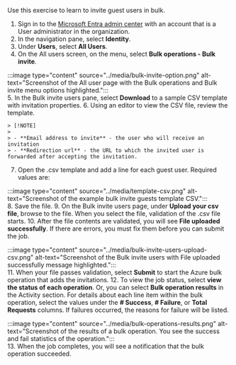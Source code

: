 Use this exercise to learn to invite guest users in bulk.

1.  Sign in to the [Microsoft Entra admin center](https://entra.microsoft.com/) with an account that is a User administrator in the organization.
2.  In the navigation pane, select **Identity**.
3.  Under **Users**, select **All Users**.
4.  On the All users screen, on the menu, select **Bulk operations - Bulk invite**.

   :::image type="content" source="../media/bulk-invite-option.png" alt-text="Screenshot of the All user page with the Bulk operations and Bulk invite menu options highlighted.":::
​    
5.  In the Bulk invite users pane, select **Download** to a sample CSV template with invitation properties.
6.  Using an editor to view the CSV file, review the template.

    > [!NOTE]
    >
    > - **Email address to invite** - the user who will receive an invitation
    > - **Redirection url** - the URL to which the invited user is forwarded after accepting the invitation.

7.  Open the .csv template and add a line for each guest user. Required values are:

   :::image type="content" source="../media/template-csv.png" alt-text="Screenshot of the example bulk invite guests template CSV.":::
​    
8.  Save the file.
9.  On the Bulk invite users page, under **Upload your csv file**, browse to the file. When you select the file, validation of the .csv file starts.
10.  After the file contents are validated, you will see **File uploaded successfully**. If there are errors, you must fix them before you can submit the job.

   :::image type="content" source="../media/bulk-invite-users-upload-csv.png" alt-text="Screenshot of the Bulk invite users with File uploaded successfully message highlighted.":::
​    
11. When your file passes validation, select **Submit** to start the Azure bulk operation that adds the invitations.
12. To view the job status, select **view the status of each operation**. Or, you can select **Bulk operation results** in the Activity section. For details about each line item within the bulk operation, select the values under the **\# Success**, **\# Failure**, or **Total Requests** columns. If failures occurred, the reasons for failure will be listed.

   :::image type="content" source="../media/bulk-operations-results.png" alt-text="Screenshot of the results of a bulk operation. You see the success and fail statistics of the operation.":::
​    
13. When the job completes, you will see a notification that the bulk operation succeeded.
